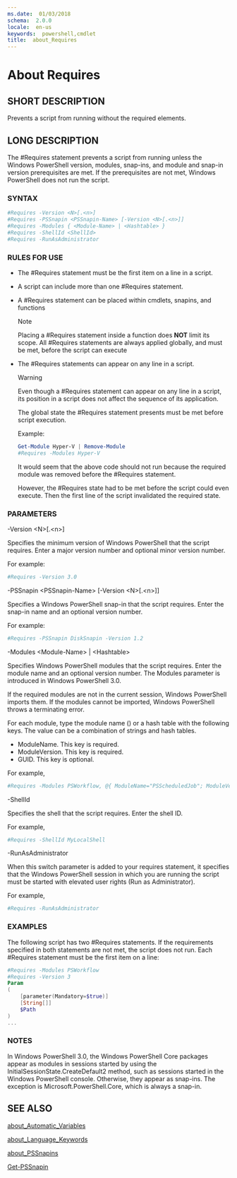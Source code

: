 ```yaml
---
ms.date:  01/03/2018
schema:  2.0.0
locale:  en-us
keywords:  powershell,cmdlet
title:  about_Requires
---
```


# About Requires

## SHORT DESCRIPTION

Prevents a script from running without the required elements.

## LONG DESCRIPTION

The \#Requires statement prevents a script from running unless the Windows
PowerShell version, modules, snap-ins, and module and snap-in version
prerequisites are met. If the prerequisites are not met, Windows PowerShell
does not run the script.

### SYNTAX

```powershell
#Requires -Version <N>[.<n>]
#Requires -PSSnapin <PSSnapin-Name> [-Version <N>[.<n>]]
#Requires -Modules { <Module-Name> | <Hashtable> }
#Requires -ShellId <ShellId>
#Requires -RunAsAdministrator
```

### RULES FOR USE

- The \#Requires statement must be the first item on a line in a script.
- A script can include more than one \#Requires statement.
- A \#Requires statement can be placed within cmdlets, snapins, and functions
  > [!NOTE]
  > Placing a \#Requires statement inside a function does **NOT** limit its scope.
  > All \#Requires statements are always applied globally, and must be met, before
  > the script can execute
- The \#Requires statements can appear on any line in a script.
  > [!WARNING]
  > Even though a \#Requires statement can appear on any line in a script,
  > its position in a script does not affect the sequence of its application.
  >
  > The global state the \#Requires statement presents must be met before
  > script execution.
  
  Example:

  ```powershell
  Get-Module Hyper-V | Remove-Module
  #Requires -Modules Hyper-V
  ```

  It would seem that the above code should not run because the required module
  was removed before the \#Requires statement.

  However, the \#Requires state had to be met before the script could even
  execute. Then the first line of the script invalidated the required
  state.
### PARAMETERS

-Version \<N\>[.\<n\>]

Specifies the minimum version of Windows PowerShell that the script requires.
Enter a major version number and optional minor version number.

For example:

```powershell
#Requires -Version 3.0
```

-PSSnapin \<PSSnapin-Name\> [-Version \<N\>[.\<n\>]]

Specifies a Windows PowerShell snap-in that the script requires. Enter the
snap-in name and an optional version number.

For example:

```powershell
#Requires -PSSnapin DiskSnapin -Version 1.2
```

-Modules \<Module-Name\> &#124; \<Hashtable\>

Specifies Windows PowerShell modules that the script requires. Enter the
module name and an optional version number. The Modules parameter is
introduced in Windows PowerShell 3.0.

If the required modules are not in the current session, Windows PowerShell
imports them. If the modules cannot be imported, Windows PowerShell throws a
terminating error.

For each module, type the module name (<String>) or a hash table with the
following keys. The value can be a combination of strings and hash tables.

- ModuleName. This key is required.
- ModuleVersion. This key is required.
- GUID. This key is optional.

For example,

```powershell
#Requires -Modules PSWorkflow, @{ ModuleName="PSScheduledJob"; ModuleVersion="1.0.0.0" }
```

-ShellId

Specifies the shell that the script requires. Enter the shell ID.

For example,

```powershell
#Requires -ShellId MyLocalShell
```

-RunAsAdministrator

When this switch parameter is added to your requires statement, it specifies
that the Windows PowerShell session in which you are running the script must
be started with elevated user rights (Run as Administrator).

For example,

```powershell
#Requires -RunAsAdministrator
```

### EXAMPLES

The following script has two \#Requires statements. If the requirements
specified in both statements are not met, the script does not run. Each
\#Requires statement must be the first item on a line:

```powershell
#Requires -Modules PSWorkflow
#Requires -Version 3
Param
(
    [parameter(Mandatory=$true)]
    [String[]]
    $Path
)
...
```

### NOTES

In Windows PowerShell 3.0, the Windows PowerShell Core packages appear as
modules in sessions started by using the InitialSessionState.CreateDefault2
method, such as sessions started in the Windows PowerShell console. Otherwise,
they appear as snap-ins. The exception is Microsoft.PowerShell.Core, which is
always a snap-in.

## SEE ALSO

[about_Automatic_Variables](about_Automatic_Variables.md)

[about_Language_Keywords](about_Language_Keywords.md)

[about_PSSnapins](about_PSSnapins.md)

[Get-PSSnapin](../Get-PSSnapin.md)
